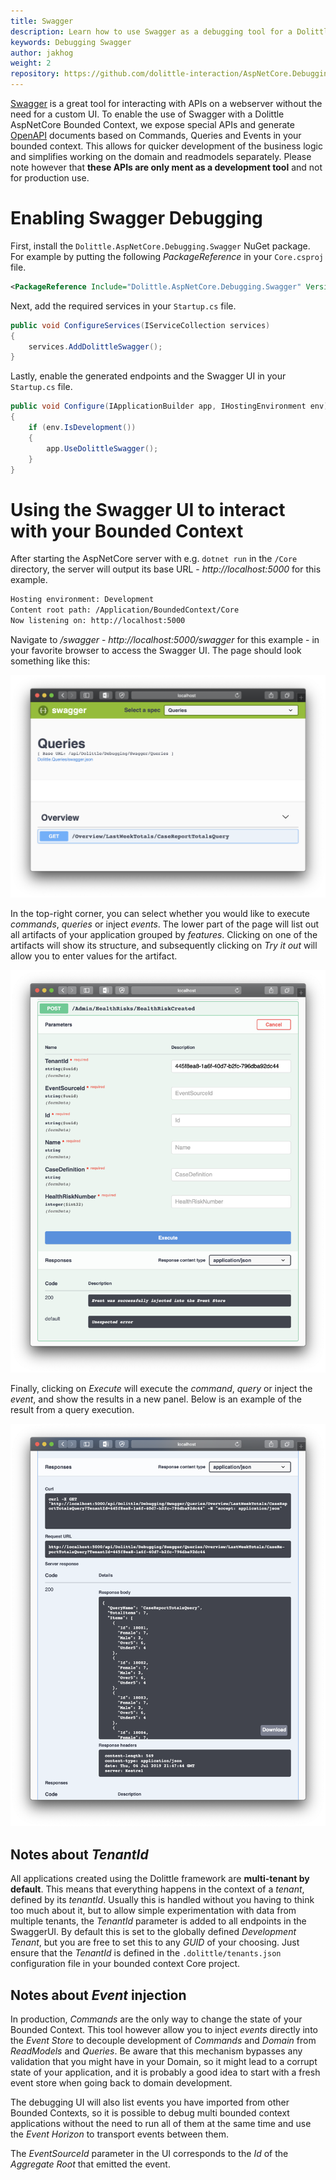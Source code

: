 ```yaml
---
title: Swagger
description: Learn how to use Swagger as a debugging tool for a Dolittle Bounded Context
keywords: Debugging Swagger
author: jakhog
weight: 2
repository: https://github.com/dolittle-interaction/AspNetCore.Debugging.Swagger
---
```

[Swagger](https://swagger.io) is a great tool for interacting with APIs on a webserver without the need for a custom UI. To enable the use of Swagger with a Dolittle AspNetCore Bounded Context, we expose special APIs and generate [OpenAPI](https://swagger.io/specification/v2/) documents based on Commands, Queries and Events in your bounded context. This allows for quicker development of the business logic and simplifies working on the domain and readmodels separately. Please note however that __these APIs are only ment as a development tool__ and not for production use.

# Enabling Swagger Debugging
First, install the `Dolittle.AspNetCore.Debugging.Swagger` NuGet package. For example by putting the following _PackageReference_ in your `Core.csproj` file.
```xml
<PackageReference Include="Dolittle.AspNetCore.Debugging.Swagger" Version="1.*" />
```

Next, add the required services in your `Startup.cs` file.
```csharp
public void ConfigureServices(IServiceCollection services)
{
    services.AddDolittleSwagger();
}
```

Lastly, enable the generated endpoints and the Swagger UI in your `Startup.cs` file.
```csharp
public void Configure(IApplicationBuilder app, IHostingEnvironment env)
{
    if (env.IsDevelopment())
    {
        app.UseDolittleSwagger();
    }
}
```

# Using the Swagger UI to interact with your Bounded Context
After starting the AspNetCore server with e.g. `dotnet run` in the `/Core` directory, the server will output its base URL - _http://localhost:5000_ for this example. 
```bash
Hosting environment: Development
Content root path: /Application/BoundedContext/Core
Now listening on: http://localhost:5000
```

Navigate to _/swagger_ - _http://localhost:5000/swagger_ for this example - in your favorite browser to access the Swagger UI. The page should look something like this:

![](./images/swagger-ui-landing.png)

In the top-right corner, you can select whether you would like to execute _commands_, _queries_ or inject _events_. The lower part of the page will list out all artifacts of your application grouped by _features_. Clicking on one of the artifacts will show its structure, and subsequently clicking on _Try it out_ will allow you to enter values for the artifact.

![](./images/event-injection.png)

Finally, clicking on _Execute_ will execute the _command_, _query_ or inject the _event_, and show the results in a new panel. Below is an example of the result from a query execution.

![](./images/query-result.png)

## Notes about _TenantId_
All applications created using the Dolittle framework are __multi-tenant by default__. This means that everything happens in the context of a _tenant_, defined by its _tenantId_. Usually this is handled without you having to think too much about it, but to allow simple experimentation with data from multiple tenants, the _TenantId_ parameter is added to all endpoints in the SwaggerUI. By default this is set to the globally defined _Development Tenant_, but you are free to set this to any _GUID_ of your choosing. Just ensure that the _TenantId_ is defined in the `.dolittle/tenants.json` configuration file in your bounded context Core project.

## Notes about _Event_ injection
In production, _Commands_ are the only way to change the state of your Bounded Context. This tool however allow you to inject _events_ directly into the _Event Store_ to decouple development of _Commands_ and _Domain_ from _ReadModels_ and _Queries_. Be aware that this mechanism bypasses any validation that you might have in your Domain, so it might lead to a corrupt state of your application, and it is probably a good idea to start with a fresh event store when going back to domain development.

The debugging UI will also list events you have imported from other Bounded Contexts, so it is possible to debug multi bounded context applications without the need to run all of them at the same time and use the _Event Horizon_ to transport events between them.

The _EventSourceId_ parameter in the UI corresponds to the _Id_ of the _Aggregate Root_ that emitted the event. 